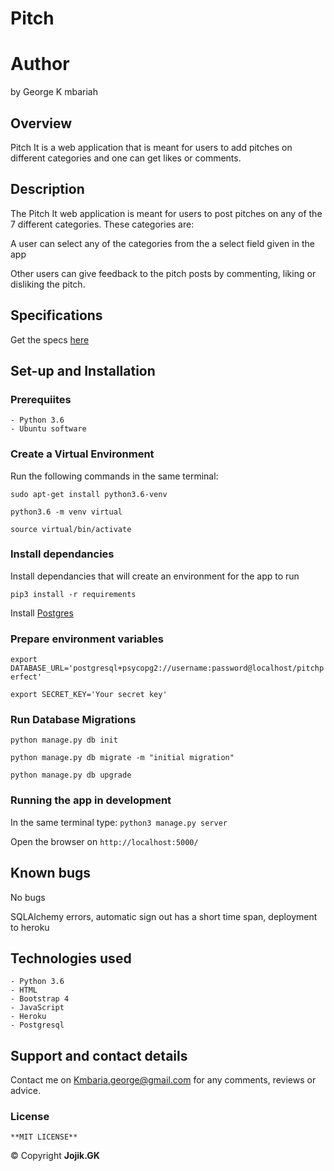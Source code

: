 
# Pitch

# Author

by George K mbariah

## Overview

Pitch It is a web application that is meant for users to add pitches on different categories and one can get likes or comments.

## Description

The Pitch It web application is meant for users to post pitches on any of the 7 different categories. These categories are:

A user can select any of the categories from the a select field given in the app

Other users can give feedback to the pitch posts by commenting, liking or disliking the pitch.

## Specifications


Get the specs [here](https://github.com/Kmbaria/Pitch/blob/master/specs.md)

## Set-up and Installation

### Prerequiites

    - Python 3.6
    - Ubuntu software

### Create a Virtual Environment

Run the following commands in the same terminal:

```sudo apt-get install python3.6-venv```

```python3.6 -m venv virtual```

```source virtual/bin/activate```

### Install dependancies

Install dependancies that will create an environment for the app to run

```pip3 install -r requirements```

Install [Postgres](https://www.postgresql.org/download/)

### Prepare environment variables

```export DATABASE_URL='postgresql+psycopg2://username:password@localhost/pitchperfect'```

```export SECRET_KEY='Your secret key'```

### Run Database Migrations

```python manage.py db init```

```python manage.py db migrate -m "initial migration"```

```python manage.py db upgrade```


### Running the app in development

In the same terminal type:
`python3 manage.py server`

Open the browser on `http://localhost:5000/`

## Known bugs
 No bugs

SQLAlchemy errors, automatic sign out has a short time span, deployment to heroku

## Technologies used

    - Python 3.6
    - HTML
    - Bootstrap 4
    - JavaScript
    - Heroku
    - Postgresql

## Support and contact details

Contact me on Kmbaria.george@gmail.com for any comments, reviews or advice.

### License

    **MIT LICENSE**
&copy; Copyright **Jojik.GK**
